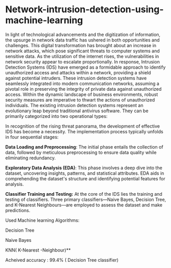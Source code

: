 # Network-intrusion-detection-using-machine-learning
In light of technological advancements and the digitization of information, the upsurge in network data traffic has ushered in both opportunities and challenges. This digital transformation has brought about an increase in network attacks, which pose significant threats to computer systems and sensitive data. As the utilization of the internet rises, the vulnerabilities in network security appear to escalate proportionally. In response, Intrusion Detection Systems (IDS) have emerged as a formidable approach to identify unauthorized access and attacks within a network, providing a shield against potential intruders.
These intrusion detection systems have seamlessly integrated into modern communication networks, assuming a pivotal role in preserving the integrity of private data against unauthorized access. Within the dynamic landscape of business environments, robust security measures are imperative to thwart the actions of unauthorized individuals. The existing intrusion detection systems represent an evolutionary leap beyond traditional antivirus software. They can be primarily categorized into two operational types:

In recognition of the rising threat panorama, the development of effective IDS has become a necessity. The implementation process typically unfolds in four sequential stages:

**Data Loading and Preprocessing**: The initial phase entails the collection of data, followed by meticulous preprocessing to ensure data quality while eliminating redundancy.

**Exploratory Data Analysis (EDA)**: This phase involves a deep dive into the dataset, uncovering insights, patterns, and statistical attributes. EDA aids in comprehending the dataset's structure and identifying potential features for analysis.

**Classifier Training and Testing:** At the core of the IDS lies the training and testing of classifiers. Three primary classifiers—Naive Bayes, Decision Tree, and K-Nearest Neighbours—are employed to assess the dataset and make predictions.

Used Machine learning Algorithms:


Decision Tree

Naive Bayes


KNN( K-Nearest -Neighbour)**

Acheived accuracy :  99.4% ( Decision Tree classifier)
